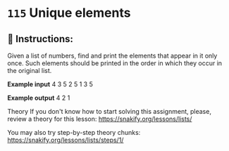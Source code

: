  # `115` Unique elements

## 📝 Instructions:

Given a list of numbers, find and print the elements that appear in it only once. Such elements should be printed in the order in which they occur in the original list.

**Example input**
4 3 5 2 5 1 3 5

**Example output**
4 2 1

Theory
If you don't know how to start solving this assignment, please, review a theory for this lesson:
https://snakify.org/lessons/lists/ 

You may also try step-by-step theory chunks:
https://snakify.org/lessons/lists/steps/1/